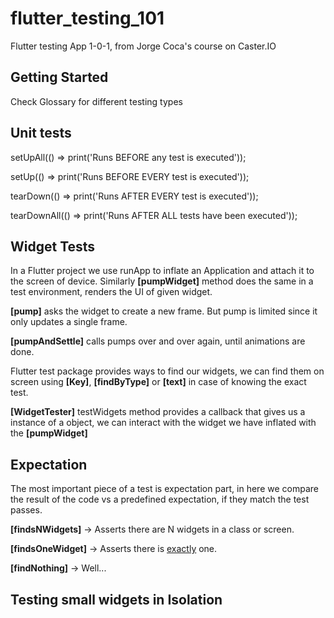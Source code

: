 # flutter_testing_101

Flutter testing App 1-0-1, from Jorge Coca's course on Caster.IO

## Getting Started

Check Glossary for different testing types

## Unit tests 

setUpAll(() => print('Runs BEFORE any test is executed'));

setUp(() => print('Runs BEFORE EVERY test is executed'));

tearDown(() => print('Runs AFTER EVERY test is executed'));

tearDownAll(() => print('Runs AFTER ALL tests have been executed'));

## Widget Tests

In a Flutter project we use runApp to inflate an Application and attach it to the screen of device.
Similarly <b>[pumpWidget]</b> method does the same in a test environment, renders the UI of given widget.

<b>[pump]</b> asks the widget to create a new frame. But pump is limited since it only updates a single frame.

<b>[pumpAndSettle]</b> calls pumps over and over again, until animations are done.

Flutter test package provides ways to find our widgets, 
we can find them on screen using <b>[Key]</b>, <b>[findByType]</b> or <b>[text]</b> in case of knowing the exact test.

<b>[WidgetTester]</b> testWidgets method provides a callback that gives us a instance of a object, we can interact with the widget we have inflated with the <b>[pumpWidget]</b>

## Expectation 

The most important piece of a test is expectation part, in here we compare the result of the code vs a predefined expectation, if they match the test passes.

<b>[findsNWidgets]</b> -> Asserts there are N widgets in a class or screen.

<b>[findsOneWidget]</b> -> Asserts there is <u>exactly</u> one.

<b>[findNothing]</b> -> Well... 

## Testing small widgets in Isolation


